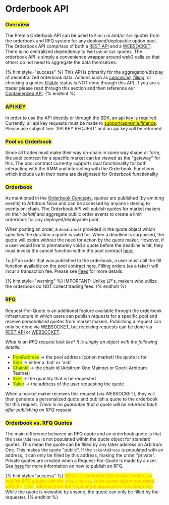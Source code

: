 # Orderbook API

### <mark style="color:blue;">Overview</mark>

The Premia Orderbook API can be used to `Publish` and/or `Get` quotes from the orderbook and RFQ system for any deployed/deployable option pool.   The Orderbook API comprises of both a [REST API](rest-api.md) and a [WEBSOCKET](websocket.md).  There is no centralized dependency to `Publish` or `Get` quotes.  The orderbook API is simply a convenience wrapper around web3 calls so that others do not need to aggregate the data themselves.

{% hint style="success" %}
This API is primarily for the aggregation/display of decentralized orderbook data. Actions such as [_cancelling_](https://docs-solidity.premia.finance/contracts/pool/IPoolTrade.sol/interface.IPoolTrade.html#cancelquotesob), [_filling_](https://docs-solidity.premia.finance/contracts/pool/IPoolTrade.sol/interface.IPoolTrade.html#fillquoteob), or checking a quotes [fillable](https://docs-solidity.premia.finance/contracts/pool/IPoolTrade.sol/interface.IPoolTrade.html#getquoteobfilledamount) status is NOT done through this API. If you are a trader please read through this section and then reference our [Containerized API](../containerized-api/).&#x20;
{% endhint %}

### <mark style="color:blue;">API KEY</mark>

In order to use the API directly or through the SDK, an api key is required.  Currently, all api key requests must be made to <mark style="color:blue;">support@premia.finance</mark>.  Please use subject line: 'API KEY REQUEST' and an api key will be returned. &#x20;

### <mark style="color:blue;">Pool vs Orderbook</mark>

Since all trades must make their way on-chain in some way shape or form, the pool contract for a specific market can be viewed as the "gateway" for this. The pool contract currently supports dual functionality for both interacting with the AMM and interacting with the Orderbook. Functions which include `OB` in their name are designated for Orderbook functionality

### <mark style="color:blue;">Orderbook</mark>

As mentioned in the [Orderbook Concepts](../../../the-premia-protocol/concepts/orderbook-and-request-for-quote-rfq.md), quotes are published (by emitting events) to Arbitrum Nova and can be accessed by anyone listening to events on-chain. The Orderbook API will publish quotes for market makers _on their behalf_ and aggregate public order events to create a limit orderbook for any deployed/deployable pool.&#x20;

When posting an order, a `deadline` is provided in the quote object which specifies the duration a quote is valid for.  When a deadline is surpassed, the quote will expire without the need for action by the quote maker. However, if a user would like to prematurely void a quote before the deadline is hit, they must invoke the cancel function within the pool contract [here](https://docs-solidity.premia.finance/contracts/pool/IPoolTrade.sol/interface.IPoolTrade.html#cancelquotesob).&#x20;

To _fill_ an order that was published to the orderbook, a user must call the fill function available on the pool contract [here](https://docs-solidity.premia.finance/contracts/pool/IPoolTrade.sol/interface.IPoolTrade.html#fillquoteob). Filling orders (as a taker) will incur a transaction fee.  Please see [Fees](../../../the-premia-protocol/concepts/fees.md) for more details.&#x20;

{% hint style="warning" %}
IMPORTANT: Unlike LP's, makers who utilize the orderbook do NOT collect trading fees.
{% endhint %}

### <mark style="color:blue;">RFQ</mark>

Request-For-Quote is an additional feature available through the orderbook infrastructure in which users can publish _requests_ for a specific pool and receive _personalized_ quotes from market makers.  Publishing a request can only be done via [WEBSOCKET](websocket.md), but receiving requests can be done via [REST API](rest-api.md) or [WEBSOCKET](websocket.md).

_What is an RFQ request look like? It is simply an object with the following details:_

* <mark style="color:green;">PoolAddress</mark> -> the pool address (option market) the quote is for
* <mark style="color:green;">Side</mark> -> either a 'bid' or 'ask'
* <mark style="color:green;">ChainId</mark> -> the chain id (Arbitrum One Mainnet or Goerli Arbitrum Testnet)
* <mark style="color:green;">Size</mark> -> the quantity that is be requested
* <mark style="color:green;">Taker</mark> -> the address of the user requesting the quote

When a market maker receives this request (via WEBSOCKET), they will then generate a personalized quote and publish a quote to the orderbook for this request. _There is no guarantee that a quote will be returned back after publishing an RFQ request._

### <mark style="color:blue;">Orderbook vs. RFQ Quotes</mark>

The main difference between an RFQ quote and an orderbook quote is that the `takerAddress` is not populated within the quote object for standard quotes.  This mean the quote can be filled by any taker address on Arbitrum One.  This makes the quote "public".  If the `takerAddress` is populated with an address, it can only be filled by this address, making the order "private". Private quotes are created when a Request-For-Quote is made by a user.  See [here](websocket.md#publish-rfq-request-s) for more information on how to publish an RFQ.

{% hint style="success" %}
_<mark style="color:orange;">NOTE: It's important for market makers to publish RFQ quotes with the</mark> <mark style="color:orange;"></mark><mark style="color:orange;">`takerAddress`</mark> <mark style="color:orange;"></mark><mark style="color:orange;">in the quote object populated with the</mark> <mark style="color:orange;"></mark><mark style="color:orange;">`taker`</mark> <mark style="color:orange;"></mark><mark style="color:orange;">address from the request (as opposed to Zero Address).</mark>_ While the quote is viewable by anyone, the quote can only be filled by the requester.
{% endhint %}
